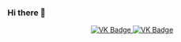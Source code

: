 ### Hi there 👋

<div id="badges" align="center">
  <a href="https://vk.com/blacks1011">
    <img src="https://img.shields.io/badge/VK-blue?style=for-the-badge&logo=VK&logoColor=White" alt="VK Badge"/> 
  </a>
  
  <a href=" ">
    <img src="https://img.shields.io/badge/EMAIL-red?style=for-the-badge&logo=Gmail&logoColor=White" alt="VK Badge"/> 
  </a>
</div>

